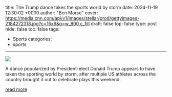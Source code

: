 title: The Trump dance takes the sports world by storm
date: 2024-11-19 12:30:02 +0000
author: "Ben Morse"
cover: https://media.cnn.com/api/v1/images/stellar/prod/gettyimages-2184272318.jpg?c=16x9&q=w_800,c_fill
draft: false
top: false
type: post
hide: false
toc: false
tags:
  - Sports
categories:
  - sports
---

![](https://media.cnn.com/api/v1/images/stellar/prod/gettyimages-2184272318.jpg?c=16x9&q=w_800,c_fill)

A dance popularized by President-elect Donald Trump appears to have taken the sporting world by storm, after multiple US athletes across the country brought it out to celebrate plays this weekend.

[read more](https://www.cnn.com/2024/11/19/sport/trump-dance-sports-spt-intl/index.html)

